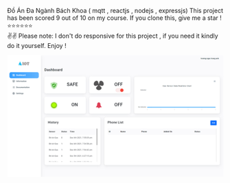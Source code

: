 
Đồ Án Đa Ngành Bách Khoa ( mqtt , reactjs , nodejs , expressjs)
This project has been scored 9 out of 10 on my course. If you clone this, give me a star !⭐⭐⭐⭐⭐⭐
<br>
✌️✌️ Please note: I don't do responsive for this project , if you need it kindly do it yourself.
Enjoy !
<p align="center">
  <img src="https://github.com/trunganh5795/DashBoardIOT_GasLeakDetection/blob/main/preview.jpg" alt=preview"/>
</p>
